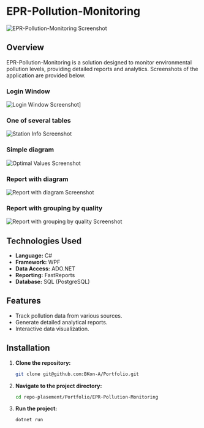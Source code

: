 # EPR-Pollution-Monitoring

![EPR-Pollution-Monitoring Screenshot](../images/epr-pollution-monitoring.png)

## Overview

EPR-Pollution-Monitoring is a solution designed to monitor environmental pollution levels, providing detailed reports and analytics. Screenshots of the application are provided below.

### Login Window
![Login Window Screenshot](../images/epr-pollution-monitoring-auth-window.png)]

### One of several tables
![Station Info Screenshot](../images/epr-pollution-monitoring-station-info.png)

### Simple diagram
![Optimal Values Screenshot](../images/epr-pollution-monitoring-optimal-values.png)

### Report with diagram
![Report with diagram Screenshot](../images/epr-pollution-monitoring-dangerous-particles.png)

### Report with grouping by quality
![Report with grouping by quality Screenshot](../images/epr-pollution-monitoring-num-of-experiments.png)

## Technologies Used

- **Language:** C#
- **Framework:** WPF
- **Data Access:** ADO.NET
- **Reporting:** FastReports
- **Database:** SQL (PostgreSQL)

## Features

- Track pollution data from various sources.
- Generate detailed analytical reports.
- Interactive data visualization.

## Installation

1. **Clone the repository:**

   ```bash
   git clone git@github.com:BKon-A/Portfolio.git
   ```

2. **Navigate to the project directory:**

   ```bash
   cd repo-plasement/Portfolio/EPR-Pollution-Monitoring
   ```

3. **Run the project:**

   ```bash
   dotnet run
   ```
